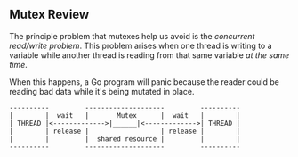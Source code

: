 ## Mutex Review

The principle problem that mutexes help us avoid is the <em>concurrent
read/write problem</em>. This problem arises when one thread is writing to a
variable while another thread is reading from that same variable <em>at the same
time</em>.

When this happens, a Go program will panic because the reader could be reading
bad data while it's being mutated in place.

```
----------         --------------------         ----------
|        |  wait   |       Mutex      |  wait   |        |
| THREAD |<------------->|______|<------------->| THREAD |
|        | release |                  | release |        |
|        |         |  shared resource |         |        |
----------         --------------------         ----------
```
